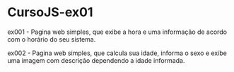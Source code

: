 # CursoJS-ex01

ex001 - Pagina web simples, que exibe a hora e uma informação de acordo com o horário do seu sistema.

ex002 - Pagina web simples, que calcula sua idade, informa o sexo e exibe uma imagem com descrição dependendo a idade informada.
